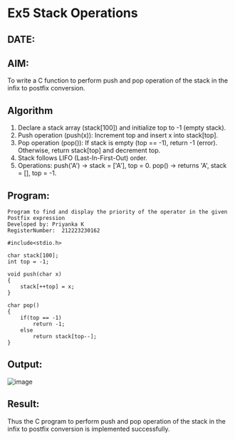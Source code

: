 # Ex5 Stack Operations
## DATE:
## AIM:
To write a C function to perform push and pop operation of the stack in the infix to postfix conversion.

## Algorithm
1. Declare a stack array (stack[100]) and initialize top to -1 (empty stack).
2. Push operation (push(x)):
   Increment top and insert x into stack[top].
3. Pop operation (pop()):
   If stack is empty (top == -1), return -1 (error).
   Otherwise, return stack[top] and decrement top.
4. Stack follows LIFO (Last-In-First-Out) order.
5. Operations:
   push('A') → stack = ['A'], top = 0.
   pop() → returns 'A', stack = [], top = -1.

## Program:
```
Program to find and display the priority of the operator in the given Postfix expression
Developed by: Priyanka K
RegisterNumber:  212223230162

#include<stdio.h>

char stack[100];
int top = -1;

void push(char x)
{
    stack[++top] = x;
}

char pop()
{
    if(top == -1)
        return -1;
    else
        return stack[top--];
}
```

## Output:
![image](https://github.com/user-attachments/assets/f142e36e-eb10-47ea-8824-27cfa9af5094)



## Result:
Thus the C program to perform push and pop operation of the stack in the infix to postfix conversion is implemented successfully.
